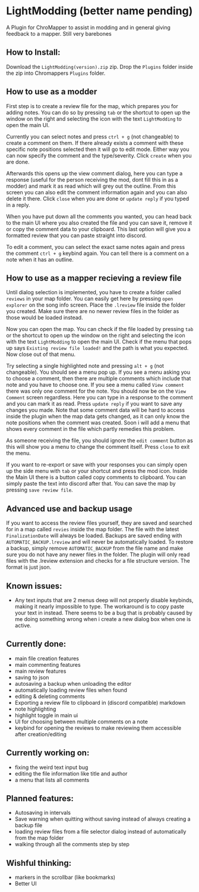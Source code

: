 # LightModding (better name pending)

A Plugin for ChroMapper to assist in modding and in general giving feedback to a mapper. Still very barebones

## How to Install:
Download the `LightModding(version).zip` zip. Drop the `Plugins` folder inside the zip into Chromappers `Plugins` folder.

## How to use as a modder

First step is to create a review file for the map, which prepares you for adding notes. You can do so by pressing `tab` or the shortcut to open up the window on the right and selecting the icon with the text `LightModding` to open the main UI.

Currently you can select notes and press `ctrl + g` (not changeable) to create a comment on them. If there already exists a comment with these specific note
 positions selected then it will go to edit mode. Either way you can now specify the comment and the type/severity. Click `create` when you are done.

Afterwards this opens up the view comment dialog, here you can type a response (useful for the person receiving the mod, dont fill this in as a modder) and mark it as read which will grey out the outline.
From this screen you can also edit the comment information again and you can also delete it there. Click `close` when you are done or `update reply` if you typed in a reply.

When you have put down all the comments you wanted, you can head back to the main UI where you also created the file and you can save it, remove it or copy the comment data to your clipboard. This last option will give you a formatted review that you can paste straight into discord.

To edit a comment, you can select the exact same notes again and press the comment `ctrl + g` keybind again. You can tell there is a comment on a note when it has an outline.

## How to use as a mapper recieving a review file

Until dialog selection is implemented, you have to create a folder called `reviews` in your map folder. You can easily get here by pressing `open explorer` on the song info screen. Place the `.lreview` file inside the folder you created.
Make sure there are no newer review files in the folder as those would be loaded instead.

Now you can open the map. You can check if the file loaded by pressing `tab` or the shortcut to open up the window on the right and selecting the icon with the text `LightModding` to open the main UI.
Check if the menu that pops up says `Existing review file loaded!` and the path is what you expected. Now close out of that menu.

Try selecting a single highlighted note and pressing `alt + g` (not changeable). You should see a menu pop up. If you see a menu asking you to choose a comment, then there are multiple comments which include that note and you have to choose one.
If you see a menu called `View comment` there was only one comment for the note. You should now be on the `View Comment` screen regardless. Here you can type in a response to the comment and you can mark it as read. Press `update reply` if you want to save any changes you made.
Note that some comment data will be hard to access inside the plugin when the map data gets changed, as it can only know the note positions when the comment was created. Soon i will add a menu that shows every comment in the file which partly remedies this problem.

As someone receiving the file, you should ignore the `edit comment` button as this will show you a menu to change the comment itself. Press `close` to exit the menu.

If you want to re-export or save with your responses you can simply open up the side menu with `tab` or your shortcut and press the mod icon. Inside the Main UI there is a button called copy comments to clipboard.
You can simply paste the text into discord after that. You can save the map by pressing `save review file`.

## Advanced use and backup usage

If you want to access the review files yourself, they are saved and searched for in a map called `revies` inside the map folder. The file with the latest `FinalizationDate` will always be loaded. Backups are saved ending with `AUTOMATIC_BACKUP.lreview` and will never be automatically loaded. To restore a backup, simply remove `AUTOMATIC_BACKUP` from the file name and make sure you do not have any newer files in the folder.
The plugin will only read files with the .lreview extension and checks for a file structure version. The format is just json.

## Known issues:
* Any text inputs that are 2 menus deep will not properly disable keybinds, making it nearly impossible to type. The workaround is to copy paste your text in instead. There seems to be a bug that is probably caused by me doing something wrong when i create a new dialog box when one is active.

## Currently done:
* main file creation features
* main commenting features
* main review features
* saving to json
* autosaving a backup when unloading the editor
* automatically loading review files when found
* editing & deleting comments
* Exporting a review file to clipboard in (discord compatible) markdown
* note highlighting
* highlight toggle in main ui
* UI for choosing between multiple comments on a note
* keybind for opening the reviews to make reviewing them accessible after creation/editing

## Currently working on:
* fixing the weird text input bug
* editing the file information like title and author
* a menu that lists all comments

## Planned features:
* Autosaving in intervals
* Save warning when quitting without saving instead of always creating a backup file
* loading review files from a file selector dialog instead of automatically from the map folder
* walking through all the comments step by step

## Wishful thinking:
* markers in the scrollbar (like bookmarks)
* Better UI
